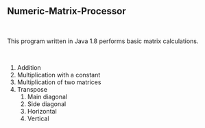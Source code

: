## Numeric-Matrix-Processor

<br>

This program written in Java 1.8 performs basic matrix calculations.

<br>

1. Addition
2. Multiplication with a constant
3. Multiplication of two matrices
4. Transpose
	1. Main diagonal
	2. Side diagonal
	3. Horizontal
	4. Vertical
